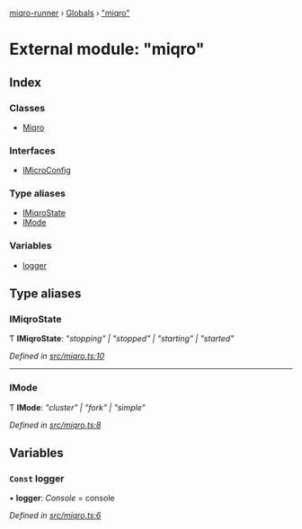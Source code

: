 [miqro-runner](../README.md) › [Globals](../globals.md) › ["miqro"](_miqro_.md)

# External module: "miqro"

## Index

### Classes

* [Miqro](../classes/_miqro_.miqro.md)

### Interfaces

* [IMicroConfig](../interfaces/_miqro_.imicroconfig.md)

### Type aliases

* [IMiqroState](_miqro_.md#imiqrostate)
* [IMode](_miqro_.md#imode)

### Variables

* [logger](_miqro_.md#const-logger)

## Type aliases

###  IMiqroState

Ƭ **IMiqroState**: *"stopping" | "stopped" | "starting" | "started"*

*Defined in [src/miqro.ts:10](https://github.com/claukers/miqro-runner/blob/c7ac15b/src/miqro.ts#L10)*

___

###  IMode

Ƭ **IMode**: *"cluster" | "fork" | "simple"*

*Defined in [src/miqro.ts:8](https://github.com/claukers/miqro-runner/blob/c7ac15b/src/miqro.ts#L8)*

## Variables

### `Const` logger

• **logger**: *Console* = console

*Defined in [src/miqro.ts:6](https://github.com/claukers/miqro-runner/blob/c7ac15b/src/miqro.ts#L6)*
